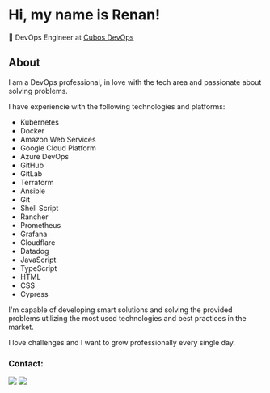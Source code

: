 # Hi, my name is Renan!

💼 DevOps Engineer at [Cubos DevOps](https://devops.cubos.io)

## About
I am a DevOps professional, in love with the tech area and passionate about solving problems.

I have experiencie with the following technologies and platforms:
- Kubernetes
- Docker
- Amazon Web Services
- Google Cloud Platform
- Azure DevOps
- GitHub
- GitLab
- Terraform
- Ansible
- Git
- Shell Script
- Rancher
- Prometheus
- Grafana
- Cloudflare
- Datadog
- JavaScript
- TypeScript
- HTML
- CSS
- Cypress

I'm capable of developing smart solutions and solving the provided problems utilizing the most used technologies and best practices in the market.

I love challenges and I want to grow professionally every single day.

### Contact:
<div> 
  <a href = "mailto:renancemm@gmail.com"><img src="https://img.shields.io/badge/Gmail-D14836?style=for-the-badge&logo=gmail&logoColor=white" target="_blank"></a>
  <a href="https://www.linkedin.com/in/renanmm" target="_blank"><img src="https://img.shields.io/badge/linkedin-%230077B5.svg?style=for-the-badge&logo=linkedin&logoColor=white" target="_blank"></a> 
</div>
